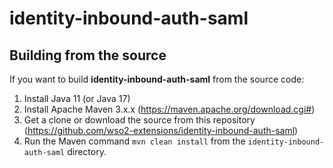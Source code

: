 # identity-inbound-auth-saml

## Building from the source

If you want to build **identity-inbound-auth-saml** from the source code:

1. Install Java 11 (or Java 17)
2. Install Apache Maven 3.x.x (https://maven.apache.org/download.cgi#)
3. Get a clone or download the source from this repository (https://github.com/wso2-extensions/identity-inbound-auth-saml)
4. Run the Maven command ``mvn clean install`` from the ``identity-inbound-auth-saml`` directory.